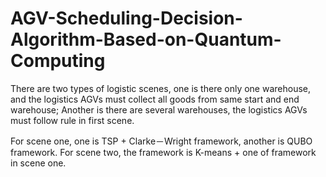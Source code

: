 # AGV-Scheduling-Decision-Algorithm-Based-on-Quantum-Computing

There are two types of logistic scenes, one is there only one warehouse, and the logistics AGVs must collect all goods from same start and end warehouse; Another is there are several warehouses, the logistics AGVs must follow rule in first scene.

For scene one, one is TSP + Clarke－Wright framework, another is QUBO framework. For scene two, the framework is K-means + one of framework in scene one.
